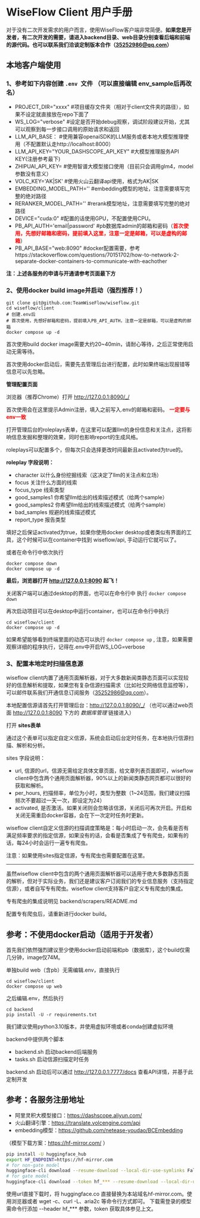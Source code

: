 # WiseFlow Client 用户手册

对于没有二次开发需求的用户而言，使用WiseFlow客户端非常简便。**如果您是开发者，有二次开发的需要，请进入backend目录、web目录分别查看后端和前端的源代码。也可以联系我们洽谈定制版本合作（35252986@qq.com）**

## 本地客户端使用

### 1、参考如下内容创建 `.env `文件 （可以直接编辑 env_sample后再改名）

- PROJECT_DIR="xxxx" #项目缓存文件夹（相对于client文件夹的路径），如果不设定就直接放在repo下面了
- WS_LOG="verbose"  #设定是否开始debug观察，调试阶段建议开始，尤其可以观察到每一步接口调用的原始请求和返回
- LLM_API_BASE： #使用兼容openaiSDK的LLM服务或者本地大模型推理使用（不配置默认走http://localhost:8000）
- LLM_API_KEY="YOUR_DASHSCOPE_API_KEY" #大模型推理服务API KEY(注册参考最下)
- ZHIPUAI_API_KEY= #使用智谱大模型接口使用（目前只会调用glm4，model参数没有意义）
- VOLC_KEY='AK|SK' #使用火山云翻译api使用，格式为AK|SK
- EMBEDDING_MODEL_PATH='' #embedding模型的地址，注意需要填写完整的绝对路径
- RERANKER_MODEL_PATH='' #rerank模型地址，注意需要填写完整的绝对路径
- DEVICE="cuda:0" #配置的话使用GPU，不配置使用CPU。
- PB_API_AUTH='email|password' #pb数据库admin的邮箱和密码（<span style="color: red; font-weight: bold;">首次使用，先想好邮箱和密码，提前填入这里，注意一定是邮箱，可以是虚构的邮箱</span>）
- PB_API_BASE="web:8090"  #docker配置需要，参考https://stackoverflow.com/questions/70151702/how-to-network-2-separate-docker-containers-to-communicate-with-eachother

**注：上述各服务的申请与开通请参考页面最下方**

### 2、使用docker build image并启动（强烈推荐！）

```commandline
git clone git@github.com:TeamWiseFlow/wiseflow.git
cd wiseflow/client
# 创建.env后
# 首次使用，先想好邮箱和密码，提前填入PB_API_AUTH，注意一定是邮箱，可以是虚构的邮箱
docker compose up -d
```

首次使用build docker image需要大约20~40min，请耐心等待，之后正常使用启动无需等待。

首次使用docker启动后，需要先去管理后台进行配置，此时如果终端出现报错等信息可以先忽略。

**管理配置页面**

浏览器（推荐Chrome）打开 http://127.0.0.1:8090/_/

首次使用会在这里提示Admin注册，填入之前写入.env的邮箱和密码。 <span style="color: red; font-weight: bold;">一定要与env一致</span>

打开管理后台的roleplays表单，在这里可以配置llm的身份信息和关注点，这将影响信息发掘和整理的效果，同时也影响report的生成风格。

roleplays可以配置多个，但每次只会选择更改时间最新且activated为true的。

**roleplay 字段说明：**

- character 以什么身份挖掘线索（这决定了llm的关注点和立场）
- focus 关注什么方面的线索
- focus_type 线索类型
- good_samples1 你希望llm给出的线索描述模式（给两个sample）
- good_samples2 你希望llm给出的线索描述模式（给两个sample）
- bad_samples 规避的线索描述模式
- report_type 报告类型

填好之后保证activated为true，如果你使用docker desktop或者类似有界面的工具，这个时候可以在container中找到 wiseflow/api, 手动运行它就可以了。

或者在命令行中依次执行

```commandline
docker compose down
docker compose up -d
```

**最后，浏览器打开 http://127.0.0.1:8090 起飞！**

关闭客户端可以通过desktop的界面，也可以在命令行中 执行 `docker compose down`

再次启动项目可以在desktop中运行container，也可以在命令行中执行

```commandline
cd wiseflow/client 
docker compose up -d
```

如果希望能够看到终端里面的动态可以执行 `docker compose up` , 注意，如果需要观察详细的程序执行，记得在.env中开启WS_LOG=verbose

### 3、配置本地定时扫描信息源

wiseflow client内置了通用页面解析器，对于大多数新闻类静态页面可以实现较好的信息解析和提取，如果您有复杂信源扫描需求（比如社交网络信息监控等），可以邮件联系我们开通信息订阅服务（35252986@qq.com）。

本地配置信源请首先打开管理后台：http://127.0.0.1:8090/_/ （也可以通过web页面 http://127.0.0.1:8090 下方的 *数据库管理* 链接进入）

打开 **sites表单**

通过这个表单可以指定自定义信源，系统会启动后台定时任务，在本地执行信源扫描、解析和分析。

sites 字段说明：

- url, 信源的url，信源无需给定具体文章页面，给文章列表页面即可，wiseflow client中包含两个通用页面解析器，90%以上的新闻类静态网页都可以很好的获取和解析。
- per_hours, 扫描频率，单位为小时，类型为整数（1~24范围，我们建议扫描频次不要超过一天一次，即设定为24）
- activated, 是否激活。如果关闭则会忽略该信源，关闭后可再次开启。开启和关闭无需重启docker容器，会在下一次定时任务时更新。

wiseflow client自定义信源的扫描调度策略是：每小时启动一次，会先看是否有满足频率要求的指定信源，如果没有的话，会看是否集成了专有爬虫，如果有的话，每24小时会运行一遍专有爬虫。

注意：如果使用sites指定信源，专有爬虫也需要配置在这里。

----------
虽然wiseflow client中包含的两个通用页面解析器可以适用于绝大多数静态页面的解析，但对于实际业务，我们还是建议客户订阅我们的专业信息服务（支持指定信源），或者自写专有爬虫。wiseflow client支持客户自定义专有爬虫的集成。

专有爬虫的集成说明见 backend/scrapers/README.md

配置专有爬虫后，请重新进行docker build。

## 参考：不使用docker启动（适用于开发者）

首先我们依然强烈建议至少使用docker启动前端和pb（数据库），这个build仅需几分钟，image仅74M。

单独build web（含pb）无需编辑.env，直接执行 

```commandline
cd wiseflow/client
docker compose up web
```

之后编辑.env，然后执行

```commandline
cd backend
pip install -U -r requirements.txt
```

我们建议使用python3.10版本，并使用虚拟环境或者conda创建虚拟环境

backend中提供两个脚本

- backend.sh 启动backend后端服务
- tasks.sh 启动信源扫描定时任务

backend.sh 启动后可以通过 http://127.0.0.1:7777/docs 查看API详情，并基于此定制开发

## 参考：各服务注册地址

- 阿里灵积大模型接口：https://dashscope.aliyun.com/
- 火山翻译引擎：https://translate.volcengine.com/api
- embedding模型：https://github.com/netease-youdao/BCEmbedding

（模型下载方案：https://hf-mirror.com/ ）

```bash
pip install -U huggingface_hub
export HF_ENDPOINT=https://hf-mirror.com
# for non-gate model
huggingface-cli download --resume-download --local-dir-use-symlinks False bigscience/bloom-560m --local-dir bloom-560m
# for gate model
huggingface-cli download --token hf_*** --resume-download --local-dir-use-symlinks False meta-llama/Llama-2-7b-hf --local-dir Llama-2-7b-hf
```

使用url直接下载时，将 huggingface.co 直接替换为本站域名hf-mirror.com。使用浏览器或者 wget -c、curl -L、aria2c 等命令行方式即可。
下载需登录的模型需命令行添加 --header hf_*** 参数，token 获取具体参见上文。
